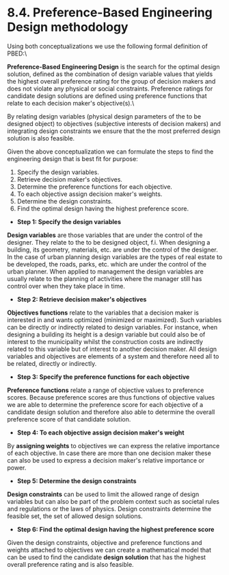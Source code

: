 # 8.4. Preference-Based Engineering Design methodology

Using both conceptualizations we use the following formal definition of PBED:\\

**Preference-Based Engineering Design** is the search for the optimal design solution, defined as the combination of design variable values that yields the highest overall preference rating for the group of decision makers and does not violate any physical or social constraints. Preference ratings for candidate design solutions are defined using preference functions that relate to each decision maker's objective(s).\\

By relating design variables (physical design parameters of the to be designed object) to objectives (subjective interests of decision makers) and integrating design constraints we ensure that the the most preferred design solution is also feasible.

Given the above conceptualization we can formulate the steps to find the engineering design that is best fit for purpose:

1. Specify the design variables.
2. Retrieve decision maker's objectives.
3. Determine the preference functions for each objective.
4. To each objective assign decision maker's weights.
5. Determine the design constraints.
6. Find the optimal design having the highest preference score.

- **Step 1: Specify the design variables**

**Design variables** are those variables that are under the control of the designer. They relate to the to be designed object, f.i. When designing a building, its geometry, materials, etc. are under the control of the designer. In the case of urban planning design variables are the types of real estate to be developed, the roads, parks, etc. which are under the control of the urban planner. When applied to management the design variables are usually relate to the planning of activities where the manager still has control over when they take place in time.

- **Step 2: Retrieve decision maker's objectives**

**Objectives functions** relate to the variables that a decision maker is interested in and wants optimized (minimized or maximized). Such variables can be directly or indirectly related to design variables. For instance, when designing a building its height is a design variable but could also be of interest to the municipality whilst the construction costs are indirectly related to this variable but of interest to another decision maker. All design variables and objectives are elements of a system and therefore need all to be related, directly or indirectly.

- **Step 3: Specify the preference functions for each objective**

**Preference functions** relate a range of objective values to preference scores. Because preference scores are thus functions of objective values we are able to determine the preference score for each objective of a candidate design solution and therefore also able to determine the overall preference score of that candidate solution.

- **Step 4: To each objective assign decision maker's weight**

By **assigning weights** to objectives we can express the relative importance of each objective. In case there are more than one decision maker these can also be used to express a decision maker's relative importance or power.

- **Step 5: Determine the design constraints**

**Design constraints** can be used to limit the allowed range of design variables but can also be part of the problem context such as societal rules and regulations or the laws of physics. Design constraints determine the feasible set, the set of allowed design solutions.

- **Step 6: Find the optimal design having the highest preference score**

Given the design constraints, objective and preference functions and weights attached to objectives we can create a mathematical model that can be used to find the candidate **design solution** that has the highest overall preference rating and is also feasible.